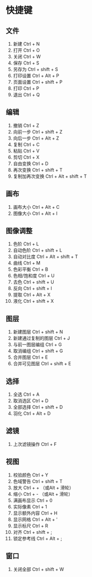 # 快捷键

## 文件
1. 新建 Ctrl + N
2. 打开 Ctrl + O
3. 关闭 Ctrl + W
4. 保存 Ctrl + S
5. 另存为 Ctrl + shift + S
6. 打印设置 Ctrl + Alt + P
7. 页面设置 Ctrl + shift + P
8. 打印 Ctrl + P
9. 退出 Ctrl + Q

## 编辑
1. 撤销 Ctrl + Z
2. 向前一步 Ctrl + shift + Z
3. 向后一步 Ctrl + Alt + Z
4. 复制 Ctrl + C
5. 粘贴 Ctrl + V
6. 剪切 Ctrl + X
7. 自由变换 Ctrl + D
8. 再次变换 Ctrl + shift + T
9. 复制加再次变换 Ctrl + Alt + shift + T

## 画布
1. 画布大小 Ctrl + Alt + C
2. 图像大小 Ctrl + Alt + I

## 图像调整
1. 色阶 Ctrl + L
2. 自动色阶 Ctrl + shift + L
3. 自动对比度 Ctrl + Alt + shift + T
4. 曲线 Ctrl + M
5. 色彩平衡 Ctrl + B
6. 色相/饱和度 Ctrl + U 
7. 去色 Ctrl + shift + U
8. 反向 Ctrl + shift + I
9. 提取 Ctrl + Alt + X
10. 液化 Ctrl + shift + X

## 图层
1. 新建图层 Ctrl + shift + N
2. 新建通过复制的图层 Ctrl + J
3. 与前一图层编组 Ctrl + G
4. 取消编组 Ctrl + shift + G
5. 合并图层 Ctrl + E
6. 合并可见图层 Ctrl + shift + E

## 选择
1. 全选 Ctrl + A
2. 取消选区 Ctrl + D
3. 全部选择 Ctrl + shift + D
4. 羽化 Ctrl + Alt + D

## 滤镜
1. 上次滤镜操作 Ctrl + F

## 视图
1. 校验颜色 Ctrl + Y
2. 色域警告 Ctrl + shift + T
3. 放大 Ctrl + + （或Alt + 滑轮）
4. 缩小 Ctrl + - （或Alt + 滑轮）
5. 满画布显示 Ctrl + 0
6. 实际像素 Ctrl + 1
7. 显示额外内容 Ctrl + H
8. 显示网格 Ctrl + Alt + '
9. 显示标尺 Ctrl + R
10. 对齐 Ctrl + shift + ;
11. 锁定参考线 Ctrl + Alt + ;

## 窗口
1. 关闭全部 Ctrl + shift + W






